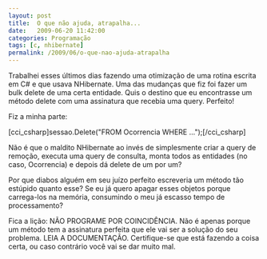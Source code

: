 ```yaml
---
layout: post
title:  O que não ajuda, atrapalha...
date:   2009-06-20 11:42:00
categories: Programação
tags: [c, nhibernate]
permalink: /2009/06/o-que-nao-ajuda-atrapalha
---
```


Trabalhei esses últimos dias fazendo uma otimização de uma rotina escrita em C# e que usava NHibernate. Uma das mudanças que fiz foi fazer um bulk delete de uma certa entidade. Quis o destino que eu encontrasse um método delete com uma assinatura que recebia uma query. Perfeito!

Fiz a minha parte:

[cci_csharp]sessao.Delete("FROM Ocorrencia WHERE ...");[/cci_csharp]

Não é que o maldito NHibernate ao invés de simplesmente criar a query de remoção, executa uma query de consulta, monta todos as entidades (no caso, Ocorrencia) e depois dá delete de um por um?

Por que diabos alguém em seu juízo perfeito escreveria um método tão estúpido quanto esse? Se eu já quero apagar esses objetos porque carrega-los na memória, consumindo o meu já escasso tempo de processamento?

Fica a lição: NÃO PROGRAME POR COINCIDÊNCIA. Não é apenas porque um método tem a assinatura perfeita que ele vai ser a solução do seu problema. LEIA A DOCUMENTAÇÃO. Certifique-se que está fazendo a coisa certa, ou caso contrário você vai se dar muito mal.